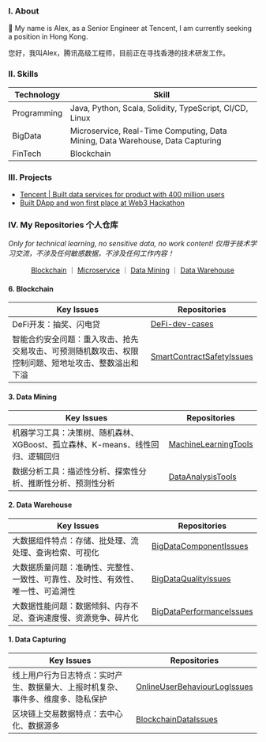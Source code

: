 ### I. About

👋 My name is Alex, as a Senior Engineer at Tencent, I am currently seeking a position in Hong Kong.

您好，我叫Alex，腾讯高级工程师，目前正在寻找香港的技术研发工作。

### II. Skills

| Technology      | Skill |
| ----------- | ----------- |
| Programming      | Java, Python, Scala, Solidity, TypeScript, CI/CD, Linux|
| BigData   | Microservice, Real-Time Computing, Data Mining, Data Warehouse, Data Capturing|
| FinTech | Blockchain |

### III. Projects

- [Tencent | Built data services for product with 400 million users](https://chenqirong.tech/p-data-platform.html)
- [Built DApp and won first place at Web3 Hackathon](https://chenqirong.tech/web3-hackathon.html)

### IV. My Repositories 个人仓库

*Only for technical learning, no sensitive data, no work content! 仅用于技术学习交流，不涉及任何敏感数据，不涉及任何工作内容！*

<div align="center">
<a href="#6-blockchain">Blockchain</a>
｜
<a href="#5-microservice">Microservice</a>
｜
<a href="#3-data-mining">Data Mining</a>
｜
<a href="#2-data-warehouse">Data Warehouse</a>
</div>

#### 6. Blockchain

| Key Issues  | Repositories  |
| ----------- | ----------- |
| DeFi开发：抽奖、闪电贷 | [DeFi-dev-cases](https://github.com/chen-qr/DeFi-dev-cases) |
| 智能合约安全问题：重入攻击、抢先交易攻击、可预测随机数攻击、权限控制问题、短地址攻击、整数溢出和下溢| [SmartContractSafetyIssues](https://github.com/chen-qr/SmartContractSafetyIssues) |

<!-- #### 5. Microservice

| Key Issues  | Repositories      | Introduction |
| ----------- | ----------- | ----------- |
| SpringBoot开发、CI/CD |  [MyBlogServe](https://github.com/chen-qr/MyBlogServe)     | 个人博客后台服务|
| 服务间通信 |  [SimpleTelegramBot](https://github.com/chen-qr/SimpleTelegramBot)      | Telegram机器人后台，实时接收和响应聊天消息 | -->

#### 3. Data Mining

| Key Issues  | Repositories      |
| ----------- | ----------- |
| 机器学习工具：决策树、随机森林、XGBoost、孤立森林、K-means、线性回归、逻辑回归 |  [MachineLearningTools](https://github.com/chen-qr/MachineLearningTools)     |
| 数据分析工具：描述性分析、探索性分析、推断性分析、预测性分析 |  [DataAnalysisTools](https://github.com/chen-qr/DataAnalysisTools)     |

#### 2. Data Warehouse

| Key Issues  | Repositories      |
| ----------- | ----------- |
| 大数据组件特点：存储、批处理、流处理、查询检索、可视化 | [BigDataComponentIssues](https://github.com/chen-qr/BigDataComponentIssues) |
| 大数据质量问题：准确性、完整性、一致性、可靠性、及时性、有效性、唯一性、可追溯性 |  [BigDataQualityIssues](https://github.com/chen-qr/BigDataQualityIssues)     |
| 大数据性能问题：数据倾斜、内存不足、查询速度慢、资源竞争、碎片化 |  [BigDataPerformanceIssues](https://github.com/chen-qr/BigDataPerformanceIssues)     |

#### 1. Data Capturing

| Key Issues  | Repositories      |
| ----------- | ----------- |
| 线上用户行为日志特点：实时产生、数据量大、上报时机复杂、事件多、维度多、隐私保护 |  [OnlineUserBehaviourLogIssues](https://github.com/chen-qr/OnlineUserBehaviourLogIssues)     |
| 区块链上交易数据特点：去中心化、数据源多 |  [BlockchainDataIssues](https://github.com/chen-qr/BlockchainDataIssues)     |
